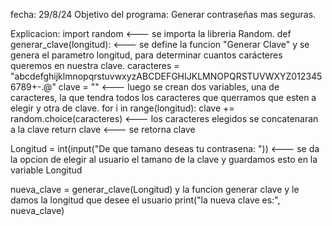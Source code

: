 fecha: 29/8/24
Objetivo del programa: Generar contraseñas mas seguras.

Explicacion: 
import random <--- se importa la libreria Random.
def generar_clave(longitud): <--- se define la funcion "Generar Clave" y se genera el parametro longitud, para determinar cuantos carácteres queremos en nuestra clave.
    caracteres = "abcdefghijklmnopqrstuvwxyzABCDEFGHIJKLMNOPQRSTUVWXYZ0123456789+-.@"
    clave = "" <--- luego se crean dos variables, una de caracteres, la que tendra todos los caracteres que querramos que esten a elegir  y otra de clave.
    for i in range(longitud):
        clave += random.choice(caracteres) <--- los caracteres elegidos se concatenaran a la clave 
    return clave <--- se retorna clave

Longitud = int(input("De que tamano deseas tu contrasena: ")) <--- se da la opcion de elegir al usuario el tamano de la clave y guardamos esto en la variable Longitud

nueva_clave = generar_clave(Longitud) y la funcion generar clave y le damos la longitud que desee el usuario
print("la nueva clave es:", nueva_clave)
 
